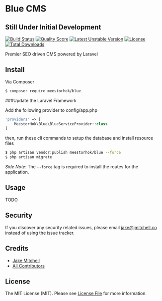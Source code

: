 # Blue CMS

## Still Under Initial Development

[![Build Status][ico-build]][link-travis]
[![Quality Score][ico-scrutinizer]][link-scrutinizer]
[![Latest Unstable Version][ico-unstable]][link-packagist]
[![License][ico-license]][link-license]
[![Total Downloads][ico-downloads]][link-packagist]
<!--[![Latest Stable Version][ico-stable]][link-packagist]-->

Premier SEO driven CMS powered by Laravel

## Install

Via Composer

``` bash
$ composer require meestorhok/blue
```

###Update the Laravel Framework

Add the following provider to config/app.php

``` php
'providers' => [
    MeestorHok\Blue\BlueServiceProvider::class
]
```

then, run these cli commands to setup the database and install resource files

``` bash
$ php artisan vendor:publish meestorhok/blue --force
$ php artisan migrate
```

*Side Note*: The `--force` tag is required to install the routes for the application.

## Usage

TODO


## Security

If you discover any security related issues, please email jake@jmitchell.co instead of using the issue tracker.

## Credits

- [Jake Mitchell][link-author]
- [All Contributors][link-contributors]

## License

The MIT License (MIT). Please see [License File][link-license] for more information.

[ico-stable]: https://poser.pugx.org/meestorhok/blue/v/stable
[ico-unstable]: https://poser.pugx.org/meestorhok/blue/v/unstable
[ico-downloads]: https://poser.pugx.org/meestorhok/blue/downloads
[ico-license]: https://poser.pugx.org/meestorhok/blue/license
[ico-scrutinizer]: https://scrutinizer-ci.com/g/MeestorHok/Blue/badges/quality-score.png?b=master
[ico-build]: https://travis-ci.org/MeestorHok/Blue.svg

[link-travis]: https://travis-ci.org/MeestorHok/Blue
[link-packagist]: https://packagist.org/packages/meestorhok/blue
[link-scrutinizer]: https://scrutinizer-ci.com/g/meestorhok/blue
[link-license]: ./LICENSE.md
[link-author]: https://github.com/MeestorHok
[link-contributors]: ../../contributors
